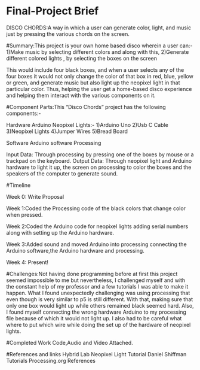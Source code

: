 # Final-Project Brief 

DISCO CHORDS:A way in which a user can generate color, light, and music just by pressing the various chords on the screen.

#Summary:This project is your own home based disco wherein a user can:-
1)Make music by selecting different colors and along with this,
2)Generate different colored lights
, by selecting the boxes on the screen

This would include four black boxes, and when a user selects any of the four boxes it would not only change the color of that box in red, blue, yellow or green, and generate music but also light up the neopixel light in that particular color. Thus, helping the user get a home-based disco experience and helping them interact with the various components on it.

#Component Parts:This “Disco Chords” project has the following components:-

Hardware 
Arduino Neopixel Lights:-
1)Arduino Uno
2)Usb C Cable
3)Neopixel Lights
4)Jumper Wires
5)Bread Board

Software
Arduino software
Processing 

Input Data: Through processing by pressing one of the boxes by mouse or a trackpad on the keyboard.
Output Data: Through neopixel light and Arduino hardware to light it up, the screen on processing to color the boxes and the speakers of the computer to generate sound.


#Timeline

Week 0: Write Proposal

Week 1:Coded the Processing code of the black colors that change color when pressed.

Week 2:Coded the Arduino code for neopixel lights adding serial numbers along with setting up the Arduino hardware. 

Week 3:Added sound and moved Arduino into processing connecting the Arduino software,the Arduino hardware and processing.

Week 4: Present!

#Challenges:Not having done programming before at first this project seemed impossible to me but nevertheless, I challenged myself and with the constant help of my professor and a few tutorials I was able to make it happen.
What I found unexpectedly challenging was using processing that even though is very similar to p5 is still different. With that, making sure that only one box would light up while others remained black seemed hard.
Also, I found myself connecting the wrong hardware Arduino to my processing file because of which it would not light up.
I also had to be careful what where to put which wire while doing the set up of the hardware of neopixel lights.

#Completed Work
Code,Audio and Video Attached.

#References and links
Hybrid Lab Neopixel Light Tutorial
Daniel Shiffman Tutorials 
Processing.org References 





